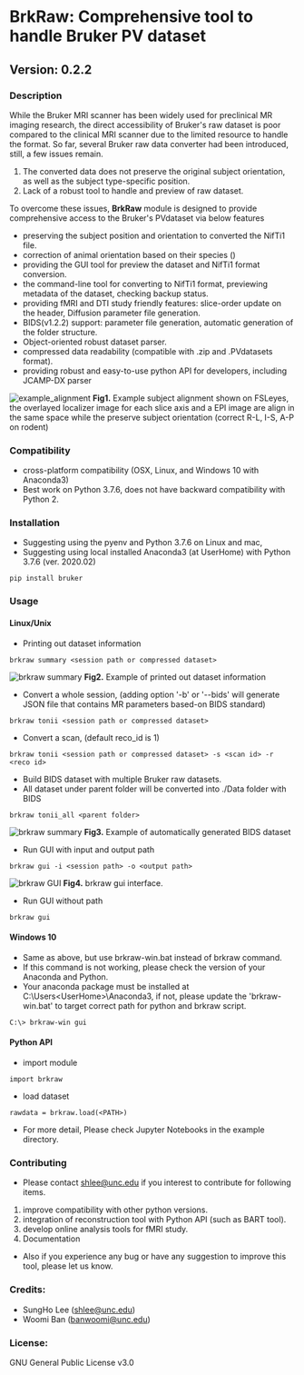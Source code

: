 # BrkRaw: Comprehensive tool to handle Bruker PV dataset
## Version: 0.2.2

### Description

While the Bruker MRI scanner has been widely used for preclinical MR imaging research, 
the direct accessibility of Bruker's raw dataset is poor compared to the clinical MRI scanner due to the limited resource to handle the format.
So far, several Bruker raw data converter had been introduced, still, a few issues remain.
1. The converted data does not preserve the original subject orientation, as well as the subject type-specific position.
2. Lack of a robust tool to handle and preview of raw dataset.

To overcome these issues, **BrkRaw** module is designed to provide comprehensive access to the Bruker's PVdataset via below features
- preserving the subject position and orientation to converted the NifTi1 file.
- correction of animal orientation based on their species ()
- providing the GUI tool for preview the dataset and NifTi1 format conversion.
- the command-line tool for converting to NifTi1 format, previewing metadata of the dataset, checking backup status.
- providing fMRI and DTI study friendly features: slice-order update on the header, Diffusion parameter file generation.
- BIDS(v1.2.2) support: parameter file generation, automatic generation of the folder structure.
- Object-oriented robust dataset parser.
- compressed data readability (compatible with .zip and .PVdatasets format).
- providing robust and easy-to-use python API for developers, including JCAMP-DX parser

![example_alignment](imgs/brkraw_alignment.png)
**Fig1.** Example subject alignment shown on FSLeyes, the overlayed localizer image for each slice axis and a EPI image are align in the same space while the preserve subject orientation (correct R-L, I-S, A-P on rodent)

### Compatibility
- cross-platform compatibility (OSX, Linux, and Windows 10 with Anaconda3)
- Best work on Python 3.7.6, does not have backward compatibility with Python 2.

### Installation
- Suggesting using the pyenv and Python 3.7.6 on Linux and mac,
- Suggesting using local installed Anaconda3 (at UserHome) with Python 3.7.6 (ver. 2020.02)

```angular2html
pip install bruker
```

### Usage
#### Linux/Unix
- Printing out dataset information
```angular2html
brkraw summary <session path or compressed dataset>
```
![brkraw summary](imgs/brkraw_print_summary.png)
**Fig2.** Example of printed out dataset information

- Convert a whole session, (adding option '-b' or '--bids' will generate JSON file that contains MR parameters based-on BIDS standard)
```angular2html
brkraw tonii <session path or compressed dataset>
```

- Convert a scan, (default reco_id is 1)
```angular2html
brkraw tonii <session path or compressed dataset> -s <scan id> -r <reco id>
```

- Build BIDS dataset with multiple Bruker raw datasets. 
- All dataset under parent folder will be converted into ./Data folder with BIDS
```angular2html
brkraw tonii_all <parent folder>
```
![brkraw summary](imgs/brkraw_bids.png)
**Fig3.** Example of automatically generated BIDS dataset

- Run GUI with input and output path
```angular2html
brkraw gui -i <session path> -o <output path>
```
![brkraw GUI](imgs/brkraw_gui.png)
**Fig4.** brkraw gui interface.

- Run GUI without path
```angular2html
brkraw gui
```

#### Windows 10
- Same as above, but use brkraw-win.bat instead of brkraw command.
- If this command is not working, please check the version of your Anaconda and Python.
- Your anaconda package must be installed at C:\Users\<UserHome>\Anaconda3, if not, please update the 'brkraw-win.bat' to target correct path for python and brkraw script.

```angular2html
C:\> brkraw-win gui
```

#### Python API
- import module
```angular2html
import brkraw
```

- load dataset
```angular2html
rawdata = brkraw.load(<PATH>)
```

- For more detail, Please check Jupyter Notebooks in the example directory.

### Contributing
- Please contact shlee@unc.edu if you interest to contribute for following items.
1. improve compatibility with other python versions.
2. integration of reconstruction tool with Python API (such as BART tool).
3. develop online analysis tools for fMRI study.
4. Documentation
- Also if you experience any bug or have any suggestion to improve this tool, please let us know.

### Credits:
- SungHo Lee (shlee@unc.edu)
- Woomi Ban (banwoomi@unc.edu) 

### License:
GNU General Public License v3.0
